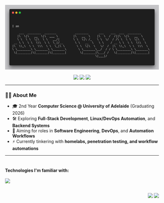 

<!-- banner -->
![banner](banner.png)

<!-- socials -->
<p align="center">
  <a href="mailto:joebyjo@gmail.com"><img src="https://skillicons.dev/icons?i=gmail"/></a>
  <a href="https://linkedin.com/in/joe-byjo"><img src="https://skillicons.dev/icons?i=linkedin"/></a>
  <a href="https://github.com/joebyjo"><img src="https://skillicons.dev/icons?i=github"/></a>
</p>

---

### 👨‍💻 About Me
- 🎓 2nd Year **Computer Science @ University of Adelaide** (Graduating 2026)  
- 🛠️ Exploring **Full-Stack Development**, **Linux/DevOps Automation**, and **Backend Systems**  
- 🚀 Aiming for roles in **Software Engineering**, **DevOps**, and **Automation Workflows**  
- ⚡ Currently tinkering with **homelabs, penetration testing, and workflow automations**  

---


<!-- badges -->
<h1></h1>
<div>
  <div>
    <h4>
      Technologies I'm familiar with:
    </h4>
    <img align="left" style="" src="https://skillicons.dev/icons?i=bash,git,linux,c,cpp,py,js,css,html,express,nodejs,vue,mysql,matlab,r,bots,docker,ubuntu,figma,md,obsidian,ps,&perline=4&theme=light" width="300">
  </div>
  
  <br><br>
  
  <div align="right" style="">
    <img src="https://github-readme-stats.vercel.app/api?username=joebyjo&show_icons=true&theme=tokyonight" height="320"/>
    <img src="https://github-readme-stats.vercel.app/api/top-langs/?username=joebyjo&layout=compact&theme=tokyonight" height="320"/>
  <div>
    
  <br><br>
  <h1></h1>
</div>




